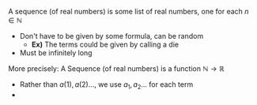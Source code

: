 A sequence (of real numbers) is some list of real numbers, one for each $n\in\mathbb{N}$ 
- Don't have to be given by some formula, can be random
	- **Ex)** The terms could be given by calling a die
- Must be infinitely long

More precisely:
 A Sequence (of real numbers) is a function $\mathbb{N} \to \mathbb{R}$
 - Rather than $a(1), a(2)\dots$, we use $a_{1}, a_{2}\dots$ for each term 
- 